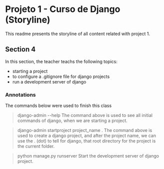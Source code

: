 # Projeto 1 - Curso de Django (Storyline)

This readme presents the storyline of all content related with project 1.

## Section 4
In this section, the teacher teachs the following topics:
- starting a project
- to configure a .gitignore file for django projects
- run a development server of django

### Annotations
The commands below were used to finish this class

> django-admin --help
The command above is used to see all initial commands of django, when we are starting a project.

> django-admin startproject project_name .
The command above is used to create a django project, and after the project name, we can use the . (dot) to tell for django, that root directory for the project is the current folder.

> python manage.py runserver
Start the development server of django project.